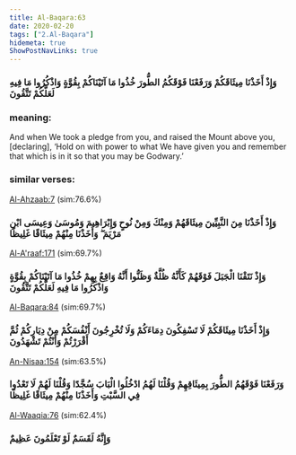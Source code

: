 ```yaml
---
title: Al-Baqara:63
date: 2020-02-20
tags: ["2.Al-Baqara"]
hidemeta: true 
ShowPostNavLinks: true 
---
```

### وَإِذْ أَخَذْنَا مِيثَاقَكُمْ وَرَفَعْنَا فَوْقَكُمُ الطُّورَ خُذُوا مَا آتَيْنَاكُمْ بِقُوَّةٍ وَاذْكُرُوا مَا فِيهِ لَعَلَّكُمْ تَتَّقُونَ
### meaning: 
And when We took a pledge from you, and raised the Mount above you, [declaring], ‘Hold on with power to what We have given you and remember that which is in it so that you may be Godwary.’
### similar verses: 

[Al-Ahzaab:7](/33/7) (sim:76.6%)

### وَإِذْ أَخَذْنَا مِنَ النَّبِيِّينَ مِيثَاقَهُمْ وَمِنْكَ وَمِنْ نُوحٍ وَإِبْرَاهِيمَ وَمُوسَىٰ وَعِيسَى ابْنِ مَرْيَمَ ۖ وَأَخَذْنَا مِنْهُمْ مِيثَاقًا غَلِيظًا

[Al-A'raaf:171](/7/171) (sim:69.7%)

### وَإِذْ نَتَقْنَا الْجَبَلَ فَوْقَهُمْ كَأَنَّهُ ظُلَّةٌ وَظَنُّوا أَنَّهُ وَاقِعٌ بِهِمْ خُذُوا مَا آتَيْنَاكُمْ بِقُوَّةٍ وَاذْكُرُوا مَا فِيهِ لَعَلَّكُمْ تَتَّقُونَ

[Al-Baqara:84](/2/84) (sim:69.7%)

### وَإِذْ أَخَذْنَا مِيثَاقَكُمْ لَا تَسْفِكُونَ دِمَاءَكُمْ وَلَا تُخْرِجُونَ أَنْفُسَكُمْ مِنْ دِيَارِكُمْ ثُمَّ أَقْرَرْتُمْ وَأَنْتُمْ تَشْهَدُونَ

[An-Nisaa:154](/4/154) (sim:63.5%)

### وَرَفَعْنَا فَوْقَهُمُ الطُّورَ بِمِيثَاقِهِمْ وَقُلْنَا لَهُمُ ادْخُلُوا الْبَابَ سُجَّدًا وَقُلْنَا لَهُمْ لَا تَعْدُوا فِي السَّبْتِ وَأَخَذْنَا مِنْهُمْ مِيثَاقًا غَلِيظًا

[Al-Waaqia:76](/56/76) (sim:62.4%)

### وَإِنَّهُ لَقَسَمٌ لَوْ تَعْلَمُونَ عَظِيمٌ
